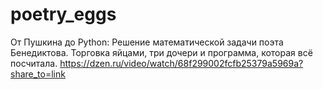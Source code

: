 # poetry_eggs
От Пушкина до Python: Решение математической задачи поэта Бенедиктова. Торговка яйцами, три дочери и программа, которая всё посчитала. https://dzen.ru/video/watch/68f299002fcfb25379a5969a?share_to=link
